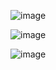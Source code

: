![image](https://github.com/user-attachments/assets/65fadacc-452f-457a-9df9-ab972acf049b)

![image](https://github.com/user-attachments/assets/50ee9c14-713e-4a3d-b2a8-2292ab80937c)

![image](https://github.com/user-attachments/assets/0d5972cd-fb81-4202-b748-269e34f0b324)
